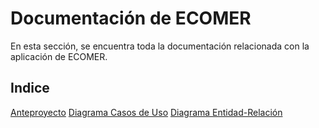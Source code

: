 # Documentación de ECOMER

En esta sección, se encuentra toda la documentación relacionada con la aplicación de ECOMER.

## Indice


[Anteproyecto](/anteproyecto.md)
[Diagrama Casos de Uso](/diagrama-casos-uso.md)
[Diagrama Entidad-Relación](/diagrama-entidad-relacion.md)